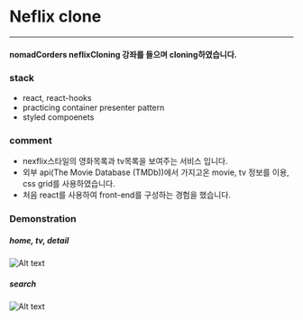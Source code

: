 # Neflix clone

---

#### nomadCorders neflixCloning 강좌를 들으며 cloning하였습니다.

### stack

- react, react-hooks
- practicing container presenter pattern
- styled compoenets

### comment

- nexflix스타일의 영화목록과 tv목록을 보여주는 서비스 입니다.
- 외부 api(The Movie Database (TMDb))에서 가지고온 movie, tv 정보를 이용, css grid를 사용하였습니다.
- 처음 react를 사용하여 front-end를 구성하는 경험을 했습니다.

### Demonstration

##### home, tv, detail

![Alt text](img/home&TV&Deatil.gif)

##### search

![Alt text](img/search.gif)
